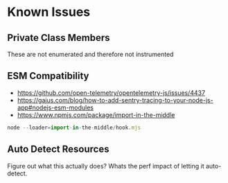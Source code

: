 # Known Issues

## Private Class Members

These are not enumerated and therefore not instrumented

## ESM Compatibility

- https://github.com/open-telemetry/opentelemetry-js/issues/4437
- https://gajus.com/blog/how-to-add-sentry-tracing-to-your-node-js-app#nodejs-esm-modules
- https://www.npmjs.com/package/import-in-the-middle

```typescript
node --loader=import-in-the-middle/hook.mjs
```

## Auto Detect Resources

Figure out what this actually does? Whats the perf impact of letting it auto-detect.
